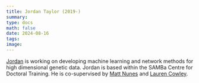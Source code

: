 ```yaml
---
title: Jordan Taylor (2019-)
summary:
type: docs
math: false
date: 2024-08-16
tags:
image:
---
```


[Jordan](https://samba.ac.uk/student/jordan-taylor/) is working on developing machine learning and network methods for high dimensional genetic data. Jordan is based within the SAMBa Centre for Doctoral Training. He is co-supervised by [Matt Nunes](https://people.bath.ac.uk/man54/homepage.html) and [Lauren Cowley](https://researchportal.bath.ac.uk/en/persons/lauren-cowley).